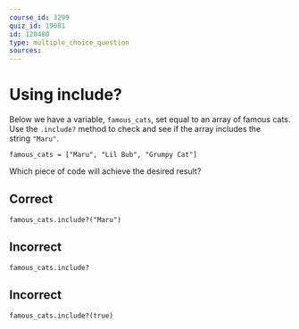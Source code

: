 ```yaml
---
course_id: 3299
quiz_id: 19081
id: 120480
type: multiple_choice_question
sources:
---
```


# Using include?

Below we have a variable,&nbsp;`famous_cats`, set equal to an array of famous
cats. Use the&nbsp;`.include?`&nbsp;method to check and see if the array
includes the string&nbsp;`"Maru"`.

```
famous_cats = ["Maru", "Lil Bub", "Grumpy Cat"]
```

Which piece of code will achieve the desired result?

## Correct

```
famous_cats.include?("Maru")
```

## Incorrect

```
famous_cats.include?
```

## Incorrect

```
famous_cats.include?(true)
```
